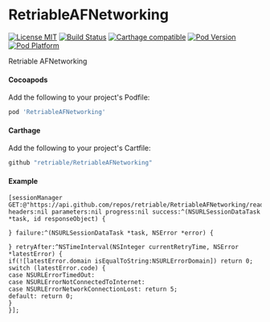 # RetriableAFNetworking

[![License MIT](https://img.shields.io/badge/license-MIT-green.svg?style=flat)](https://raw.githubusercontent.com/retriable/RetriableAFNetworking/master/LICENSE)
[![Build Status](http://img.shields.io/travis/retriable/RetriableAFNetworking/master.svg?style=flat)](https://travis-ci.org/retriable/RetriableAFNetworking)
[![Carthage compatible](https://img.shields.io/badge/Carthage-compatible-4BC51D.svg?style=flat)](https://github.com/retriable/RetriableAFNetworking)
[![Pod Version](http://img.shields.io/cocoapods/v/RetriableAFNetworking.svg?style=flat)](http://cocoapods.org/pods/RetriableAFNetworking)
[![Pod Platform](http://img.shields.io/cocoapods/p/RetriableAFNetworking.svg?style=flat)](http://cocoapods.org/pods/RetriableAFNetworking)

Retriable AFNetworking

#### Cocoapods

Add the following to your project's Podfile:
```ruby
pod 'RetriableAFNetworking'
```

#### Carthage

Add the following to your project's Cartfile:
```ruby
github "retriable/RetriableAFNetworking"
```

#### Example

```objc
[sessionManager GET:@"https://api.github.com/repos/retriable/RetriableAFNetworking/readme" headers:nil parameters:nil progress:nil success:^(NSURLSessionDataTask *task, id responseObject) {

} failure:^(NSURLSessionDataTask *task, NSError *error) {

} retryAfter:^NSTimeInterval(NSInteger currentRetryTime, NSError *latestError) {
if(![latestError.domain isEqualToString:NSURLErrorDomain]) return 0;
switch (latestError.code) {
case NSURLErrorTimedOut:
case NSURLErrorNotConnectedToInternet:
case NSURLErrorNetworkConnectionLost: return 5;
default: return 0;
}
}];
```
